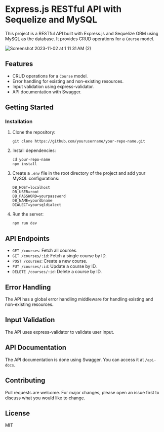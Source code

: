 # Express.js RESTful API with Sequelize and MySQL

This project is a RESTful API built with Express.js and Sequelize ORM using MySQL as the database. It provides CRUD operations for a `Course` model.

![Screenshot 2023-11-02 at 1 11 31 AM (2)](https://github.com/Heba-WebDev/courses-api/assets/74996096/d981ddba-8a3a-4f91-964d-a3949a9c1870)


## Features

- CRUD operations for a `Course` model.
- Error handling for existing and non-existing resources.
- Input validation using express-validator.
- API documentation with Swagger.

## Getting Started

### Installation

1. Clone the repository:
   ```
   git clone https://github.com/yourusername/your-repo-name.git
   ```
2. Install dependencies:
   ```
   cd your-repo-name
   npm install
   ```
3. Create a `.env` file in the root directory of the project and add your MySQL configurations:
   ```
   DB_HOST=localhost
   DB_USER=root
   DB_PASSWORD=yourpassword
   DB_NAME=yourdbname
   DIALECT=yoursqldialect
   ```
4. Run the server:
   ```
   npm run dev
   ```

## API Endpoints

- `GET /courses`: Fetch all courses.
- `GET /courses/:id`: Fetch a single course by ID.
- `POST /courses`: Create a new course.
- `PUT /courses/:id`: Update a course by ID.
- `DELETE /courses/:id`: Delete a course by ID.

## Error Handling

The API has a global error handling middleware for handling existing and non-existing resources.

## Input Validation

The API uses express-validator to validate user input.

## API Documentation

The API documentation is done using Swagger. You can access it at `/api-docs`.

## Contributing

Pull requests are welcome. For major changes, please open an issue first to discuss what you would like to change.

## License

MIT
